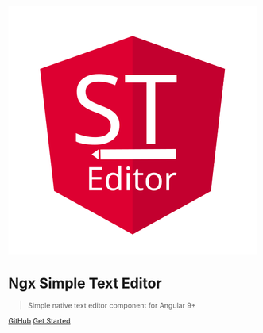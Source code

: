 ![logo](../assets/logo.svg)

# Ngx Simple Text Editor

> Simple native text editor component for Angular 9+


[GitHub](https://github.com/Raiper34/ngx-simple-text-editor)
[Get Started](instalation.md)
